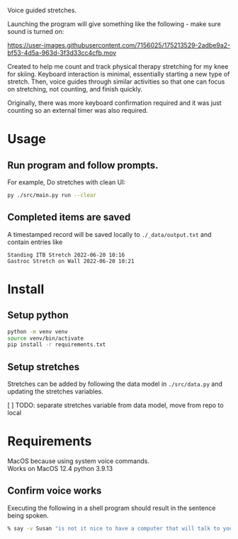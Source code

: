 Voice guided stretches.

Launching the program will give something like the following - make sure sound is turned on:

https://user-images.githubusercontent.com/7156025/175213529-2adbe9a2-bf53-4d5a-963d-3f3d33cc4cfb.mov

Created to help me count and track physical therapy stretching for my knee for skiing. 
Keyboard interaction is minimal, essentially starting a new type of stretch. Then, voice guides through similar activities so that one can focus on stretching, not counting, and finish quickly.

Originally, there was more keyboard confirmation required and it was just counting so an external timer was also required.

# Usage

## Run program and follow prompts. 

For example, Do stretches with clean UI:

```sh
py ./src/main.py run --clear
```

## Completed items are saved

A timestamped record will be saved locally to `./_data/output.txt` and contain entries like

```
Standing ITB Stretch 2022-06-20 10:16
Gastroc Stretch on Wall 2022-06-20 10:21
```

# Install

## Setup python

```sh
python -m venv venv
source venv/bin/activate
pip install -r requirements.txt
```

## Setup stretches

Stretches can be added by following the data model in `./src/data.py` and updating the stretches variables.

[ ] TODO: separate stretches variable from data model, move from repo to local

# Requirements

MacOS because using system voice commands.    
Works on MacOS 12.4 python 3.9.13

## Confirm voice works

Executing the following in a shell program should result in the sentence being spoken.

```sh
% say -v Susan "is not it nice to have a computer that will talk to you?"
```
